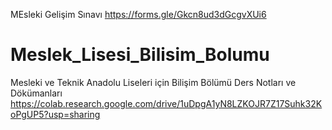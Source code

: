 MEsleki Gelişim Sınavı 
https://forms.gle/Gkcn8ud3dGcgvXUi6

# Meslek_Lisesi_Bilisim_Bolumu
Mesleki ve Teknik Anadolu Liseleri için Bilişim Bölümü Ders Notları ve Dökümanları
https://colab.research.google.com/drive/1uDpgA1yN8LZKOJR7Z17Suhk32KoPgUP5?usp=sharing

